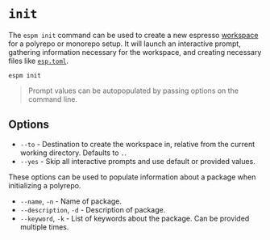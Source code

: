 # `init`

The `espm init` command can be used to create a new espresso [workspace](../workspace.md) for a
polyrepo or monorepo setup. It will launch an interactive prompt, gathering information necessary
for the workspace, and creating necessary files like [`esp.toml`](../esp-toml.md).

```shell
espm init
```

> Prompt values can be autopopulated by passing options on the command line.

## Options

- `--to` - Destination to create the workspace in, relative from the current working directory.
  Defaults to `.`.
- `--yes` - Skip all interactive prompts and use default or provided values.

These options can be used to populate information about a package when initializing a polyrepo.

- `--name`, `-n` - Name of package.
- `--description`, `-d` - Description of package.
- `--keyword`, `-k` - List of keywords about the package. Can be provided multiple times.
